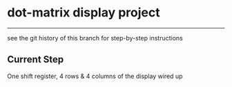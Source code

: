 # dot-matrix display project

---

see the git history of this branch for step-by-step instructions



## Current Step
One shift register, 4 rows & 4 columns of the display wired up
